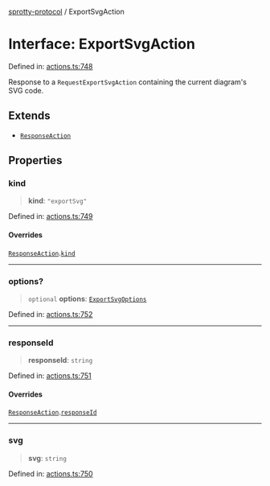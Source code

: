 
[sprotty-protocol](../globals) / ExportSvgAction

# Interface: ExportSvgAction

Defined in: [actions.ts:748](https://github.com/eclipse-sprotty/sprotty/blob/f9b2433481cc27a1ac0c92d525a92039ae7f6c76/packages/sprotty-protocol/src/actions.ts#L748)

Response to a `RequestExportSvgAction` containing the current diagram's SVG code.

## Extends

- [`ResponseAction`](../Interface.ResponseAction)

## Properties

### kind

> **kind**: `"exportSvg"`

Defined in: [actions.ts:749](https://github.com/eclipse-sprotty/sprotty/blob/f9b2433481cc27a1ac0c92d525a92039ae7f6c76/packages/sprotty-protocol/src/actions.ts#L749)

#### Overrides

[`ResponseAction`](../Interface.ResponseAction).[`kind`](../Interface.ResponseAction.md#kind)

***

### options?

> `optional` **options**: [`ExportSvgOptions`](../Interface.ExportSvgOptions)

Defined in: [actions.ts:752](https://github.com/eclipse-sprotty/sprotty/blob/f9b2433481cc27a1ac0c92d525a92039ae7f6c76/packages/sprotty-protocol/src/actions.ts#L752)

***

### responseId

> **responseId**: `string`

Defined in: [actions.ts:751](https://github.com/eclipse-sprotty/sprotty/blob/f9b2433481cc27a1ac0c92d525a92039ae7f6c76/packages/sprotty-protocol/src/actions.ts#L751)

#### Overrides

[`ResponseAction`](../Interface.ResponseAction).[`responseId`](../Interface.ResponseAction.md#responseid)

***

### svg

> **svg**: `string`

Defined in: [actions.ts:750](https://github.com/eclipse-sprotty/sprotty/blob/f9b2433481cc27a1ac0c92d525a92039ae7f6c76/packages/sprotty-protocol/src/actions.ts#L750)
